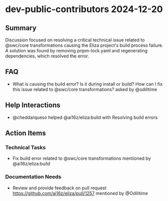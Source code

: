 # dev-public-contributors 2024-12-20

## Summary
Discussion focused on resolving a critical technical issue related to @swc/core transformations causing the Eliza project's build process failure. A solution was found by removing pnpm-lock.yaml and regenerating dependencies, which resolved the error.

## FAQ
- What is causing the build error? Is it during install or build? How can I fix this issue related to @swc/core transformations? asked by @odilitime

## Help Interactions
- @cheddarqueso helped @ai16z/eliza:build with Resolving build errors

## Action Items

### Technical Tasks
- Fix build error related to @swc/core transformations mentioned by @ai16z/eliza:build

### Documentation Needs
- Review and provide feedback on pull request https://github.com/ai16z/eliza/pull/1257 mentioned by @Odilitime